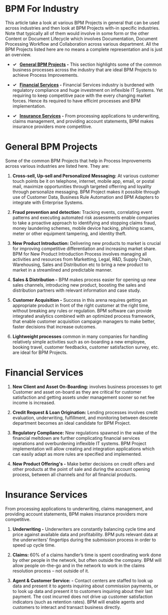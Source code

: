 # BPM For Industry

This article take a look at various BPM Projects in general that can be used across industries and then look at BPM Projects with-in specific industries. Note that typically all of them would involve in some form or the other Content or Document Lifecycle which involves Documentation, Document Processing Workflow and Collaboration across various department. All the BPM Projects listed here are no means a complete representation and is just an overview.

* **✓ &nbsp; [General BPM Projects](#bpm_projects) -**  This section highlights some of the common business processes across the industry that are ideal BPM Projects to achieve Process Improvements.

* **✓ &nbsp; [Financial Services](#fin_serv_bpm) -** Financial Services industry is burdened with regulatory compliance and huge investment on inflexible IT Systems. Yet requiring to keep competitive pace with the every changing market forces. Hence its required to have efficint processes and BPM implementation.

* **✓ &nbsp; [Insurance Services](#ins_serv_bpm) -** From processing applications to underwriting, claims management, and providing account statements, BPM makes insurance providers more competitive.

<a name="bpm_projects"/></a>
# General BPM Projects

Some of the common BPM Projects that help in Process Improvements across various industries are listed here. They are:

1. **Cross-sell, Up-sell and Personalized Messaging:** At various customer touch points be it on telephone, internet, mobile app, email, or postal mail, maximize opportunities through targeted offerring and loyality through personalize messaging. BPM Project makes it possible through use of Customer Data, Business Rule Automation and BPM Adapters to integrate with Enterprise Systems.

2. **Fraud prevention and detection:** Tracking events, correlating event patterns and executing automated risk assessments enable companies to take a proactive approach to identifying and stopping claims fraud, money laundering schemes, mobile device hacking, phishing scams, meter or other equipment tampering, and identity theft.

3. **New Product Introduction:** Delivering new products to market is crucial for improving competitive differentiation and increasing market share. BPM for New Product Introduction Process involves managing all activities and resources from Marketting, Legal, R&D, Supply Chain, Warehousing, Sales and Distribution etc to bring a new product to market in a streamlined and predictable manner.

4. **Sales & Distribution -** BPM makes process easier for opening up new sales channels, introducing new product, boosting the sales and distribution partners with relevant information and case study. 

5. **Customer Acquisition -** Success in this arena requires getting an appropriate product in front of the right customer at the right time, without breaking any rules or regulation. BPM software can provide integrated analytics combined with an optimized process framework, that enable customer acquisition campaign managers to make better, faster decisions that increase outcomes.

6. **Lightweight processes**	 common in many companies for handling relatively simple activities such as on-boarding a new employee, booking travel, customer feedbacks, customer satisfaction survey, etc. are ideal for BPM Projects.  

<a name="fin_serv_bpm"/></a>
# Financial Services

1. **New Client and Asset On-Boarding:** involves business processes to get Customer and asset on-board as they are critical for customer satisfaction and getting assets under management sooner so net fee income is increased.  

2. **Credit Request & Loan Origination:** Lending processes involves credit evaluation, underwriting, fulfillment, and monitoring between descrete department becomes an ideal candidate for BPM Project. 

3. **Regulatory Compliance:**  New regulations spawned in the wake of the financial meltdown are further complicating financial services operations and overburdening inflexible IT systems. BPM Project implementation will allow creating and integration applications which can easily adapt as more rules are specified and implemented.

4. **New Product Offering's -** Make better decisions on credit offers and other products at the point of sale and during the account opening process, between all channels and for all financial products. 


<a name="ins_serv_bpm"/></a>
# Insurance Services

From processing applications to underwriting, claims management, and providing account statements, BPM makes insurance providers more competitive.

1. **Underwriting -** Underwriters are constantly balancing cycle time and price against available data and profitability. BPM puts relevant data at the underwriters’ fingertips during the submission process in order to speed up cycle time. 

2. **Claims:** 60% of a claims handler’s time is spent coordinating work done by other people in the network, but often outside the company. BPM will allow people on-the-go and in the network to work in the claims resolution process – not outside of it. 

3. **Agent & Customer Service: -** Contact centers are staffed to look up data and present it to agents inquiring about commission payments, or to look up data and present it to customers inquiring about their last payment. The cost incurred does not drive up customer satisfaction indicators (such as retention rates). BPM will enable agents and customers to interact and transact business directly.

